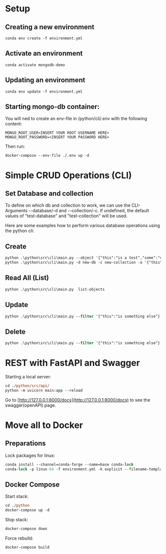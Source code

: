 # Setup

## Creating a new environment

```
conda env create -f environment.yml
```

## Activate an environment

```
conda activate mongodb-demo
```

## Updating an environment

```
conda env update -f environment.yml
```

## Starting mongo-db container:

You will ned to create an env-file in /python/cli/.env with the
following content:

```
MONGO_ROOT_USER<INSERT YOUR ROOT USERNAME HERE>
MONGO_ROOT_PASSWORD=<INSERT YOUR PASSWORD HERE>
```

Then run:

```
docker-compose --env-file ./.env up -d
```

# Simple CRUD Operations (CLI)

## Set Database and collection

To define on which db and collection to work, we can use the CLI-Arguments --database/-d and --collection/-c. If undefined, the default values of "test-database" and "test-collection" will be used.

Here are some examples how to perform various database operations using the python cli:

## Create

```ps
python .\python\src\cli\main.py --object '{"this":"is a test","some":"data"}' write-object
python .\python\src\cli\main.py -d new-db -c new-collection -o '{"this":"is another test","some":"different data"}' write-object
```

## Read All (List)

```ps
python .\python\src\cli\main.py  list-objects
```

## Update

```ps
python .\python\src\cli\main.py --filter '{"this":"is something else"}' --object   '{"andd":"updated_5"}' update-object
```

## Delete

```ps
python .\python\src\cli\main.py --filter '{"this":"is something else"}' delete-objects
```

# REST with FastAPI and Swagger

Starting a local server:

```ps
cd ./python/src/api/
python -m uvicorn main:app --reload
```

Go to [http://127.0.0.1:8000/docs](http://127.0.0.1:8000/docs) to see the swagger(openAPI) page.

# Move all to Docker

## Preparations

Lock packages for linux:

```ps
conda install --channel=conda-forge --name=base conda-lock
conda-lock -p linux-64 -f environment.yml -k explicit --filename-template 'environment-{platform}.lock'
```

## Docker Compose

Start stack:

```ps
cd ./python
docker-compose up -d
```

Stop stack:

```ps
docker-compose down
```

Force rebuild:

```ps
docker-compose build
```
